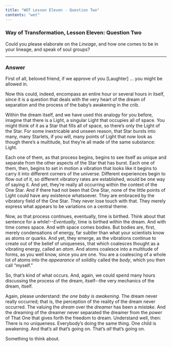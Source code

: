 ```yaml
---
title: "WOT Lesson Eleven - Question Two"
contents: "wot"
---
```


### Way of Transformation, Lesson Eleven: Question Two

Could you please elaborate on the *Lineage*, and how one comes
to be in your lineage, and speak of soul groups?

---

### Answer

First of all, beloved friend, if we approve of you [Laughter]
&hellip; you might be allowed in.

Now this could, indeed, encompass an entire hour or several hours in
itself, since it is a question that deals with the very heart of the
dream of separation and the process of the baby’s awakening in the crib.

Within the dream itself, and we have used this analogy for you before,
imagine that there is a Light, a singular Light that occupies all of
space. You might think of it as a Star that fills all of space, so
there’s only the Light of the Star. For some inextricable and unseen
reason, that Star bursts into many, many Starlets, if you will, many
points of Light that now look as though there’s a multitude, but they’re
all made of the same substance: Light.

Each one of them, as that process begins, begins to see itself as unique
and separate from the other aspects of the Star that has burst. Each one
of them, then, begins to set in motion a vibration that looks like it
begins to carry it into different corners of the universe. Different
experiences begin to flow out of it, so different vibratory rates are
established, would be one way of saying it. And yet, they’re really all
occurring within the context of the One Star. And if there had not been
that One Star, none of the little points of Light could have any
existence whatsoever. They are embraced by the vibratory field of the
One Star. They never lose touch with that. They merely express what
appears to be variations on a central theme.

Now, as that process continues, eventually, time is birthed. Think about
that sentence for a while!--*Eventually*, time is birthed within the
dream. And with time comes space. And with space comes bodies. But
bodies are, first, merely condensations of energy, far subtler than what
your scientists know as atoms or quarks. And yet, they emerge, as the
vibrations continue to create out of the belief of uniqueness, that
which coalesces thought as a vibrating energy, called an *atom*. And atoms
coalesce into a multitude of forms, as you well know, since you are one.
You are a coalescing of a whole lot of atoms into the *appearance* of
solidity called the *body*, which you then call “myself.”

So, that’s kind of what occurs. And, again, we could spend many hours
discussing the process of the dream, itself--the very mechanics of the
dream, itself.

Again, please understand: *the one baby is awakening*. The dream never
really occurred; that is, the perception of the reality of the dream
never occurred. The valuing the *dream* over the *dreamer* has been a
*mistake*. And the dreaming of the dreamer never separated the dreamer
from the *power* of That One that gives forth the freedom to dream.
Understand well, then: There is no uniqueness. Everybody’s doing the
same thing. One child is awakening. And that’s all that’s going on.
That’s *all* that’s going on.

Something to think about.

